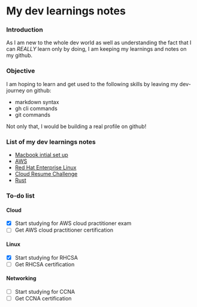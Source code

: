 # My dev learnings notes

### Introduction

As I am new to the whole dev world as well as understanding the fact that I can *REALLY* learn only by doing, I am keeping my learnings and notes on my github.

### Objective

I am hoping to learn and get used to the following skills by leaving my dev-journey on github:
- markdown syntax
- gh cli commands
- git commands

Not only that, I would be building a real profile on github!

### List of my dev learnings  notes

- [Macbook intial set up]()
- [AWS]()
- [Red Hat Enterprise Linux]()
- [Cloud Resume Challenge]()
- [Rust]()

### To-do list

#### Cloud
- [x] Start studying for AWS cloud practitioner exam
- [ ] Get AWS cloud practitioner certification

#### Linux
- [x] Start studying for RHCSA
- [ ] Get RHCSA certification

#### Networking
- [ ] Start studying for CCNA
- [ ] Get CCNA certification

<!---
geepum/geepum is a ✨ special ✨ repository because its `README.md` (this file) appears on your GitHub profile.
You can click the Preview link to take a look at your changes.
--->
